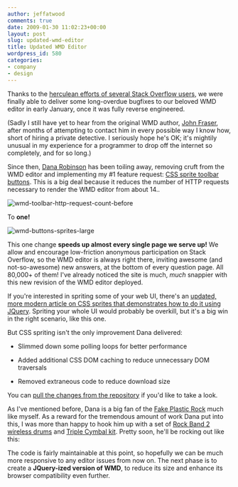 ```yaml
---
author: jeffatwood
comments: true
date: 2009-01-30 11:02:23+00:00
layout: post
slug: updated-wmd-editor
title: Updated WMD Editor
wordpress_id: 580
categories:
- company
- design
---
```



Thanks to the [herculean efforts of several Stack Overflow users](http://blog.stackoverflow.com/2009/01/wmd-editor-reverse-engineered/), we were finally able to deliver some long-overdue bugfixes to our beloved WMD editor in early January, once it was fully reverse engineered.



(Sadly I still have yet to hear from the original WMD author, [John Fraser](http://attacklab.net/), after months of attempting to contact him in every possible way I know how, short of hiring a private detective. I seriously hope he's OK; it's mightily unusual in my experience for a programmer to drop off the internet so completely, and for so long.)



Since then, [Dana Robinson](http://stackoverflow.com/users/3161/dana) has been toiling away, removing cruft from the WMD editor and implementing my #1 feature request: [CSS sprite toolbar buttons](http://www.alistapart.com/articles/sprites/). This is a big deal because it reduces the number of HTTP requests necessary to render the WMD editor from about 14..



![wmd-toolbar-http-request-count-before](http://blog.stackoverflow.com/wp-content/uploads/wmd-toolbar-http-request-count-before.png)



To **one!**



![wmd-buttons-sprites-large](http://blog.stackoverflow.com/wp-content/uploads/wmd-buttons-sprites-large.png)



This one change **speeds up almost every single page we serve up!** We allow and encourage low-friction anonymous participation on Stack Overflow, so the WMD editor is always right there, inviting awesome (and not-so-awesome) new answers, at the bottom of every question page. All 80,000+ of them! I've already noticed the site is much, _much_ snappier with this new revision of the WMD editor deployed.



If you're interested in spriting some of your web UI, there's an [updated, more modern article on CSS sprites that demonstrates how to do it using JQuery](http://www.alistapart.com/articles/sprites2). Spriting your whole UI would probably be overkill, but it's a big win in the right scenario, like this one.



But CSS spriting isn't the only improvement Dana delivered:







  * Slimmed down some polling loops for better performance

  * Added additional CSS DOM caching to reduce unnecessary DOM traversals

  * Removed extraneous code to reduce download size




You can [pull the changes from the repository](http://code.google.com/p/wmd-new/) if you'd like to take a look.



As I've mentioned before, Dana is a big fan of the [Fake Plastic Rock](http://www.fakeplasticrock.com/) much like myself. As a reward for the tremendous amount of work Dana put into this, I was more than happy to hook him up with a set of [Rock Band 2 wireless drums](http://www.amazon.com/gp/search?ie=UTF8&keywords=rock%20band%202%20drums&tag=codinghorror-20&index=videogames&linkCode=ur2&camp=1789&creative=9325) and [Triple Cymbal kit](http://www.amazon.com/dp/B001G57Y02/?tag=codinghorror-20). Pretty soon, he'll be rocking out like this:










The code is fairly maintainable at this point, so hopefully we can be much more responsive to any editor issues from now on. The next phase is to create a **JQuery-ized version of WMD**, to reduce its size and enhance its browser compatibility even further.

